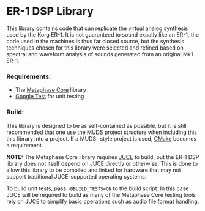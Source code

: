 # ER-1 DSP Library
This library contains code that can replicate the virtual analog synthesis used
by the Korg ER-1.  It is not guaranteed to sound exactly like an ER-1, the code
used in the machines is thus far closed source, but the synthesis techniques
chosen for this library were selected and refined based on spectral and
waveform analysis of sounds generated from an original Mk1 ER-1.

### Requirements:
  - The [Metaphase Core](https://github.com/metaphaseaudio/metaphase_core)
library
  - [Google Test](https://github.com/google/googletest) for unit testing

### Build:
This library is designed to be as self-contained as possible, but it is still
recommended that one use the [MUDS](https://github.com/metaphaseaudio/MUDS)
project structure when including this this library into a project.  If a MUDS-
style project is used, [CMake](https://cmake.org) becomes a requirement.

**NOTE:** The Metaphase Core library requires
[JUCE](https://github.com/WeAreROLI/JUCE) to build, but the ER-1 DSP library
does not itself depend on JUCE directly or otherwise.  This is done to allow
this library to be compiled and linked for hardware that may not support
traditional JUCE-supported operating systems.

To build unit tests, pass `-DBUILD_TESTS=ON` to the build script. In this case
JUCE will be required to build as many of the Metaphase Core testing tools rely
on JUCE to simplify basic operations such as audio file format handling.

